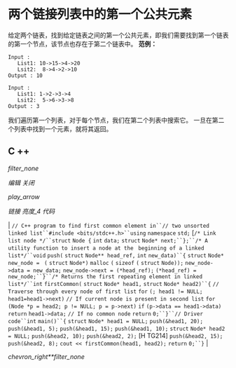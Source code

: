 # 两个链接列表中的第一个公共元素

给定两个链表，找到给定链表之间的第一个公共元素，即我们需要找到第一个链表的第一个节点，该节点也存在于第二个链表中。
**范例：**

```
Input :  
   List1: 10->15->4->20
   Lsit2:  8->4->2->10
Output : 10

Input : 
   List1: 1->2->3->4
   Lsit2:  5->6->3->8
Output : 3

```

我们遍历第一个列表，对于每个节点，我们在第二个列表中搜索它。 一旦在第二个列表中找到一个元素，就将其返回。

## C ++

*filter_none*

*编辑*
*关闭*

*play_arrow*

*链接*
*亮度_4*
*代码*

| `// C++ program to find first common element in``// two unsorted linked list``#include <bits/stdc++.h>``using` `namespace` `std;` [`/* Link list node */``struct` `Node {` `int` `data;` `struct` `Node* next;``};``/* A utility function to insert a node at the ` `beginning of a linked list*/``void` `push(` `struct` `Node** head_ref,` `int` `new_data)``{` `struct` `Node* new_node = ` `(` `struct` `Node*)` `malloc` `(` `sizeof` `(` `struct` `Node));` `new_node->data = new_data;` `new_node->next = (*head_ref);` `(*head_ref) = new_node;``}``/* Returns the first repeating element in linked list*/``int` `firstCommon(` `struct` `Node* head1,` `struct` `Node* head2)``{` `// Traverse through every node of first list` `for` `(; head1 != NULL; head1=head1->next)` `// If current node is present in second list` `for` `(Node *p = head2; p != NULL; p = p->next)` `if` `(p->data == head1->data)` `return` `head1->data;` `// If no common node` `return` `0;``}``// Driver code``int` `main()``{` `struct` `Node* head1 = NULL;` `push(&head1, 20);` `push(&head1, 5);` `push(&head1, 15);` `push(&head1, 10);` `struct` `Node* head2 = NULL;` `push(&head2, 10);` `push(&head2, 2);` [H TG214] `push(&head2, 15);` `push(&head2, 8);` `cout << firstCommon(head1, head2);` `return` `0;``}` |

*chevron_right**filter_none*